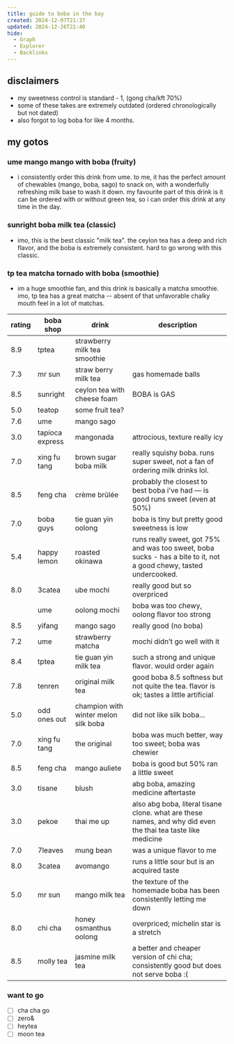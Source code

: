 ```yaml
---
title: guide to boba in the bay
created: 2024-12-07T21:37
updated: 2024-12-26T22:40
hide:
  - Graph
  - Explorer
  - Backlinks
---
```


## disclaimers
- my sweetness control is standard - 1, (gong cha/kft 70%)
- some of these takes are extremely outdated (ordered chronologically but not dated)
- also forgot to log boba for like 4 months.
## my gotos
### ume mango mango with boba (fruity)
- i consistently order this drink from ume. to me, it has the perfect amount of chewables (mango, boba, sago) to snack on, with a wonderfully refreshing milk base to wash it down. my favourite part of this drink is it can be ordered with or without green tea, so i can order this drink at any time in the day.
### sunright boba milk tea (classic)
- imo, this is the best classic "milk tea". the ceylon tea has a deep and rich flavor, and the boba is extremely consistent. hard to go wrong with this classic.
### tp tea matcha tornado with boba (smoothie)
- im a huge smoothie fan, and this drink is basically a matcha smoothie. imo, tp tea has a great matcha -- absent of that unfavorable chalky mouth feel in a lot of matchas.

| rating | boba shop       | drink                                | description                                                                                                        |
| ------ | --------------- | ------------------------------------ | ------------------------------------------------------------------------------------------------------------------ |
| 8.9    | tptea           | strawberry milk tea smoothie         |                                                                                                                    |
| 7.3    | mr sun          | straw berry milk tea                 | gas homemade balls                                                                                                 |
| 8.5    | sunright        | ceylon tea with cheese foam          | BOBA is GAS                                                                                                        |
| 5.0    | teatop          | some fruit tea?                      |                                                                                                                    |
| 7.6    | ume             | mango sago                           |                                                                                                                    |
| 3.0    | tapioca express | mangonada                            | attrocious, texture really icy                                                                                     |
| 7.0    | xing fu tang    | brown sugar boba milk                | really squishy boba. runs super sweet, not a fan of ordering milk drinks lol.                                      |
| 8.5    | feng cha        | crème brûlée                         | probably the closest to best boba i’ve had — is good runs sweet (even at 50%)                                      |
| 7.0    | boba guys       | tie guan yin oolong                  | boba is tiny but pretty good sweetness is low                                                                      |
| 5.4    | happy lemon     | roasted okinawa                      | runs really sweet, got 75% and was too sweet, boba sucks - has a bite to it, not a good chewy, tasted undercooked. |
| 8.0    | 3catea          | ube mochi                            | really good but so overpriced                                                                                      |
|        | ume             | oolong mochi                         | boba was too chewy, oolong flavor too strong                                                                       |
| 8.5    | yifang          | mango sago                           | really good (no boba)                                                                                              |
| 7.2    | ume             | strawberry matcha                    | mochi didn’t go well with it                                                                                       |
| 8.4    | tptea           | tie guan yin milk tea                | such a strong and unique flavor. would order again                                                                 |
| 7.8    | tenren          | original milk tea                    | good boba 8.5 softness but not quite the tea. flavor is ok; tastes a little artificial                             |
| 5.0    | odd ones out    | champion with winter melon silk boba | did not like silk boba...                                                                                          |
| 7.0    | xing fu tang    | the original                         | boba was much better, way too sweet; boba was chewier                                                              |
| 8.5    | feng cha        | mango auliete                        | boba is good but 50% ran a little sweet                                                                            |
| 3.0    | tisane          | blush                                | abg boba, amazing medicine aftertaste                                                                              |
| 3.0    | pekoe           | thai me up                           | also abg boba, literal tisane clone. what are these names, and why did even the thai tea taste like medicine       |
| 7.0    | 7leaves         | mung bean                            | was a unique flavor to me                                                                                          |
| 8.0    | 3catea          | avomango                             | runs a little sour but is an acquired taste                                                                        |
| 5.0    | mr sun          | mango milk tea                       | the texture of the homemade boba has been consistently letting me down                                             |
| 8.0    | chi cha         | honey osmanthus oolong               | overpriced; michelin star is a stretch                                                                             |
| 8.5    | molly tea       | jasmine milk tea                     | a better and cheaper version of chi cha; consistently good but does not serve boba :(                              |

### want to go
- [ ] cha cha go
- [ ] zero&
- [ ] heytea
- [ ] moon tea
